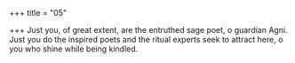 +++
title = "05"

+++
Just you, of great extent, are the entruthed sage poet, o guardian Agni. Just you do the inspired poets and the ritual experts seek to attract here,  o you who shine while being kindled.  